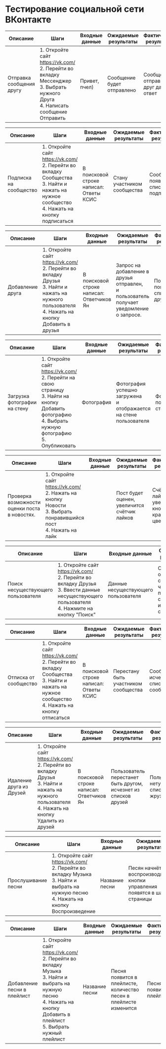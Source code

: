 # Тестирование социальной сети ВКонтакте

| Описание                 | Шаги                                                                                                                                      | Входные данные | Ожидаемые результаты       | Фактические результаты                | Статус          |
|--------------------------|-------------------------------------------------------------------------------------------------------------------------------------------|----------------|----------------------------|---------------------------------------|-----------------|
| Отправка сообщения другу | 1. Откройте сайт https://vk.com/ <br/>2. Перейти во вкладку Мессенджер <br/>3. Выбрать нужного Друга <br/>4. Написать сообщение Отправить | Привет, пчел)  | Сообщение будет отправлено | Сообщение отправилось, друг дал ответ | Пройден успешно |

| Описание               | Шаги                                                                                                                                                        | Входные данные                          | Ожидаемые результаты        | Фактические результаты                 | Статус          |
|------------------------|-------------------------------------------------------------------------------------------------------------------------------------------------------------|-----------------------------------------|-----------------------------|----------------------------------------|-----------------|
| Подписка на сообщество | 1. Откройте сайт https://vk.com/ <br/> 2. Перейти во вкладку Сообщества <br/> 3. Найти и нажать на нужное сообщество <br/> 4. Нажать на кнопку подписаться  | В поисковой строке написал: Ответы КСИС | Стану участником сообщества | Сообщество появилось в списке подписок | Пройден успешно |

| Описание         | Шаги                                                                                                                                                           | Входные данные                            | Ожидаемые результаты                                                                         | Фактические результаты                 | Статус          |
|------------------|----------------------------------------------------------------------------------------------------------------------------------------------------------------|-------------------------------------------|----------------------------------------------------------------------------------------------|----------------------------------------|-----------------|
| Добавление друга | 1. Откройте сайт https://vk.com/ <br/>2. Перейти во вкладку Друзья <br/> 3. Найти и нажать на нужного пользователя<br/> 4. Нажать на кнопку Добавить в друзья  | В поисковой строке написал: Ответчиков Ян | Запрос на добавление в друзья отправлен,<br/> и пользователь получает уведомление о запросе. | Пользователь появился в списках друзей | Пройден успешно |

| Описание                     | Шаги                                                                                                                                                                     | Входные данные | Ожидаемые результаты                                                    | Фактические результаты        | Статус          |
|------------------------------|--------------------------------------------------------------------------------------------------------------------------------------------------------------------------|----------------|-------------------------------------------------------------------------|-------------------------------|-----------------|
| Загрузка фотографии на стену | 1. Откройте сайт https://vk.com/ <br/> 2. Перейти на свою страницу <br/> 3. Найти на кнопку Добавить фотографию <br/> 4. Выбрать нужную фотографию <br/> 5. Опубликовать | Фотография     | Фотография успешно загружена <br/> и отображается на стене пользователя | Фотография появилась на стене | Пройден успешно |

| Описание                                      | Шаги                                                                                                                          | Входные данные | Ожидаемые результаты                         | Фактические результаты                               | Статус          |
|-----------------------------------------------|-------------------------------------------------------------------------------------------------------------------------------|----------------|----------------------------------------------|------------------------------------------------------|-----------------|
| Проверка возможности оценки поста в новостях. | 1. Откройте сайт https://vk.com/ <br/> 2. Нажать на кнопку Новости <br/> 3. Выбрать понравившийся пост<br/> 4. Нажать на лайк |                | Пост будет оценен, увеличится счётчик лайков | Счётчик лайков увеличен, кнопка стала красного цвета | Пройден успешно |

| Описание                           | Шаги                                                                                                                                                        | Входные данные                      | Ожидаемые результаты                                                                  | Фактические результаты | Статус          |
|------------------------------------|-------------------------------------------------------------------------------------------------------------------------------------------------------------|-------------------------------------|---------------------------------------------------------------------------------------|------------------------|-----------------|
| Поиск несуществующего пользователя | 1. Откройте сайт https://vk.com/  <br/> 2. Перейти во вкладку Друзья <br/> 3. Ввести данные несуществующего пользователя <br/> 4. Нажмите на кнопку "Поиск" | Данные несуществующего пользователя | Сайт должен отобразить сообщение, <br/>что пользователя с таким именем не существует. | Пользователь не найден | Пройден успешно |

| Описание              | Шаги                                                                                                                                                      | Входные данные                          | Ожидаемые результаты                 | Фактические результаты                 | Статус          |
|-----------------------|-----------------------------------------------------------------------------------------------------------------------------------------------------------|-----------------------------------------|--------------------------------------|----------------------------------------|-----------------|
| Отписка от сообщество | 1. Откройте сайт https://vk.com/ <br/> 2. Перейти во вкладку Сообщества <br/> 3. Найти и нажать на нужное сообщество <br/> 4. Нажать на кнопку отписаться | В поисковой строке написал: Ответы КСИС | Перестану быть участником сообщества | Сообщество исчезло из списка сообществ | Пройден успешно |

| Описание                 | Шаги                                                                                                                                                          | Входные данные                            | Ожидаемые результаты                                                  | Фактические результаты             | Статус          |
|--------------------------|---------------------------------------------------------------------------------------------------------------------------------------------------------------|-------------------------------------------|-----------------------------------------------------------------------|------------------------------------|-----------------|
| Идаление друга из Друзей | 1. Откройте сайт https://vk.com/ <br/>2. Перейти во вкладку Друзья <br/> 3. Найти и нажать на нужного пользователя<br/> 4. Нажать на кнопку Удалить из друзей | В поисковой строке написал: Ответчиков Ян | Пользователь перестанет быть другом, <br/> исчезнет из списков друзей | Пользователя нету в списках жрузей | Пройден успешно |

| Описание            | Шаги                                                                                                                                                 | Входные данные | Ожидаемые результаты                                                       | Фактические результаты | Статус          |
|---------------------|------------------------------------------------------------------------------------------------------------------------------------------------------|----------------|----------------------------------------------------------------------------|------------------------|-----------------|
| Прослушивание песни | 1. Откройте сайт https://vk.com/ <br/>2. Перейти во вкладку Музыка <br/> 3. Найти и выбрать на нужную песню<br/> 4. Нажать на кнопку Воспроизведение | Название песни | Песян начнёт воспроизводиться, кнопки управления появятся в шапке страницы | Песня начала звучать   | Пройден успешно |


| Описание                    | Шаги                                                                                                                                                                                      | Входные данные | Ожидаемые результаты                                               | Фактические результаты      | Статус          |
|-----------------------------|-------------------------------------------------------------------------------------------------------------------------------------------------------------------------------------------|----------------|--------------------------------------------------------------------|-----------------------------|-----------------|
| Добавление песни в плейлист | 1. Откройте сайт https://vk.com/ <br/>2. Перейти во вкладку Музыка <br/> 3. Найти и выбрать на нужную песню<br/> 4. Нажать на кнопку Добавить в плейлист <br/> 5. Выбрать нужный плейлист | Название песни | Песня появится в плейлисте, количество песен в плейлисте изменится | Песня появилась в плейлисте | Пройден успешно |
